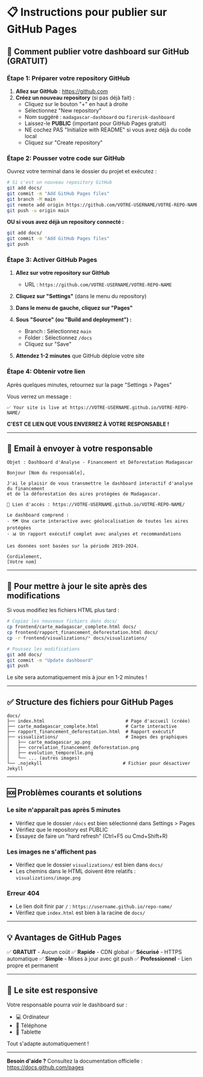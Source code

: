 # 📋 Instructions pour publier sur GitHub Pages

## 🎯 Comment publier votre dashboard sur GitHub (GRATUIT)

### Étape 1: Préparer votre repository GitHub

1. **Allez sur GitHub** : https://github.com
2. **Créez un nouveau repository** (si pas déjà fait) :
   - Cliquez sur le bouton "+" en haut à droite
   - Sélectionnez "New repository"
   - Nom suggéré : `madagascar-dashboard` ou `firerisk-dashboard`
   - Laissez-le **PUBLIC** (important pour GitHub Pages gratuit)
   - NE cochez PAS "Initialize with README" si vous avez déjà du code local
   - Cliquez sur "Create repository"

### Étape 2: Pousser votre code sur GitHub

Ouvrez votre terminal dans le dossier du projet et exécutez :

```bash
# Si c'est un nouveau repository GitHub
git add docs/
git commit -m "Add GitHub Pages files"
git branch -M main
git remote add origin https://github.com/VOTRE-USERNAME/VOTRE-REPO-NAME.git
git push -u origin main
```

**OU si vous avez déjà un repository connecté :**

```bash
git add docs/
git commit -m "Add GitHub Pages files"
git push
```

### Étape 3: Activer GitHub Pages

1. **Allez sur votre repository sur GitHub**
   - URL : `https://github.com/VOTRE-USERNAME/VOTRE-REPO-NAME`

2. **Cliquez sur "Settings"** (dans le menu du repository)

3. **Dans le menu de gauche, cliquez sur "Pages"**

4. **Sous "Source" (ou "Build and deployment") :**
   - Branch : Sélectionnez `main`
   - Folder : Sélectionnez `/docs`
   - Cliquez sur "Save"

5. **Attendez 1-2 minutes** que GitHub déploie votre site

### Étape 4: Obtenir votre lien

Après quelques minutes, retournez sur la page "Settings > Pages"

Vous verrez un message :
```
✅ Your site is live at https://VOTRE-USERNAME.github.io/VOTRE-REPO-NAME/
```

**C'EST CE LIEN QUE VOUS ENVERREZ À VOTRE RESPONSABLE !**

---

## 📧 Email à envoyer à votre responsable

```
Objet : Dashboard d'Analyse - Financement et Déforestation Madagascar

Bonjour [Nom du responsable],

J'ai le plaisir de vous transmettre le dashboard interactif d'analyse du financement 
et de la déforestation des aires protégées de Madagascar.

🔗 Lien d'accès : https://VOTRE-USERNAME.github.io/VOTRE-REPO-NAME/

Le dashboard comprend :
- 🗺️ Une carte interactive avec géolocalisation de toutes les aires protégées
- 📊 Un rapport exécutif complet avec analyses et recommandations

Les données sont basées sur la période 2019-2024.

Cordialement,
[Votre nom]
```

---

## 🔄 Pour mettre à jour le site après des modifications

Si vous modifiez les fichiers HTML plus tard :

```bash
# Copiez les nouveaux fichiers dans docs/
cp frontend/carte_madagascar_complete.html docs/
cp frontend/rapport_financement_deforestation.html docs/
cp -r frontend/visualizations/* docs/visualizations/

# Poussez les modifications
git add docs/
git commit -m "Update dashboard"
git push
```

Le site sera automatiquement mis à jour en 1-2 minutes !

---

## ✅ Structure des fichiers pour GitHub Pages

```
docs/
├── index.html                              # Page d'accueil (créée)
├── carte_madagascar_complete.html          # Carte interactive
├── rapport_financement_deforestation.html  # Rapport exécutif
├── visualizations/                         # Images des graphiques
│   ├── carte_madagascar_ap.png
│   ├── correlation_financement_deforestation.png
│   ├── evolution_temporelle.png
│   └── ... (autres images)
└── .nojekyll                              # Fichier pour désactiver Jekyll
```

---

## 🆘 Problèmes courants et solutions

### Le site n'apparaît pas après 5 minutes
- Vérifiez que le dossier `/docs` est bien sélectionné dans Settings > Pages
- Vérifiez que le repository est PUBLIC
- Essayez de faire un "hard refresh" (Ctrl+F5 ou Cmd+Shift+R)

### Les images ne s'affichent pas
- Vérifiez que le dossier `visualizations/` est bien dans `docs/`
- Les chemins dans le HTML doivent être relatifs : `visualizations/image.png`

### Erreur 404
- Le lien doit finir par `/` : `https://username.github.io/repo-name/`
- Vérifiez que `index.html` est bien à la racine de `docs/`

---

## 💡 Avantages de GitHub Pages

✅ **GRATUIT** - Aucun coût
✅ **Rapide** - CDN global
✅ **Sécurisé** - HTTPS automatique
✅ **Simple** - Mises à jour avec git push
✅ **Professionnel** - Lien propre et permanent

---

## 📱 Le site est responsive

Votre responsable pourra voir le dashboard sur :
- 💻 Ordinateur
- 📱 Téléphone
- 📱 Tablette

Tout s'adapte automatiquement !

---

**Besoin d'aide ?** Consultez la documentation officielle : https://docs.github.com/pages

